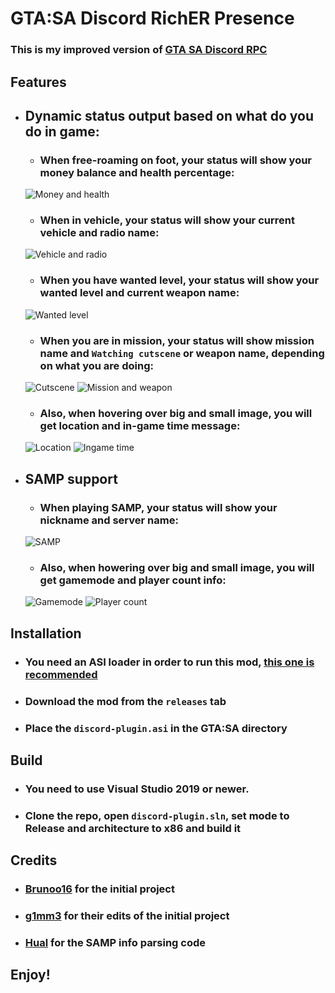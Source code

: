 # GTA:SA Discord RichER Presence

### This is my improved version of [GTA SA Discord RPC](https://github.com/g1mm3/gtasa-discord-plugin)

## Features

- ## Dynamic status output based on what do you do in game:

  - ### When free-roaming on foot, your status will show your money balance and health percentage: </br>
  ![Money and health](https://cdn.discordapp.com/attachments/475008969157509121/1060942281290551336/Screenshot_2023-01-06_160221.png)

  - ### When in vehicle, your status will show your current vehicle and radio name: </br>
  ![Vehicle and radio](https://cdn.discordapp.com/attachments/475008969157509121/1060942281663852624/Screenshot_2023-01-06_160640.png)

  - ### When you have wanted level, your status will show your wanted level and current weapon name: </br>
  ![Wanted level](https://cdn.discordapp.com/attachments/475008969157509121/1060942282049724447/Screenshot_2023-01-06_160728.png)

  - ### When you are in mission, your status will show mission name and `Watching cutscene` or weapon name, depending on what you are doing: </br>
  ![Cutscene](https://cdn.discordapp.com/attachments/475008969157509121/1060942282368487494/Screenshot_2023-01-06_161035.png)
  ![Mission and weapon](https://cdn.discordapp.com/attachments/475008969157509121/1060942282641125436/Screenshot_2023-01-06_161110.png)

  - ### Also, when hovering over big and small image, you will get location and in-game time message: </br>
  ![Location](https://cdn.discordapp.com/attachments/475008969157509121/1060942284142678138/Screenshot_2023-01-06_160236.png)
  ![Ingame time](https://cdn.discordapp.com/attachments/475008969157509121/1060942284553728082/Screenshot_2023-01-06_160254.png)

- ## SAMP support
  - ### When playing SAMP, your status will show your nickname and server name: </br>
  ![SAMP](https://cdn.discordapp.com/attachments/475008969157509121/1060942283018608670/Screenshot_2023-01-06_155923.png)

  - ### Also, when howering over big and small image, you will get gamemode and player count info:
  ![Gamemode](https://cdn.discordapp.com/attachments/475008969157509121/1060942283383509052/Screenshot_2023-01-06_155940.png)
  ![Player count](https://cdn.discordapp.com/attachments/475008969157509121/1060942283714867262/Screenshot_2023-01-06_155953.png)


## Installation
- ### You need an ASI loader in order to run this mod, [this one is recommended](https://gtaforums.com/topic/523982-relopensrc-silents-asi-loader/)
- ### Download the mod from the `releases` tab
- ### Place the `discord-plugin.asi` in the GTA:SA directory

## Build
- ### You need to use Visual Studio 2019 or newer.
- ### Clone the repo, open `discord-plugin.sln`, set mode to Release and architecture to x86 and build it


## Credits
- ### [Brunoo16](https://github.com/Brunoo16) for the initial project
- ### [g1mm3](https://github.com/g1mm3) for their edits of the initial project
- ### [Hual](https://github.com/Hual) for the SAMP info parsing code

## Enjoy! 